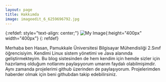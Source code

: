 ```yaml
---
layout: page
title: Hakkımda
image: imageedit_6_6259696792.jpg
--- 
```

{:refdef: style="text-align: center;"}
![My Image](/assets/hakkimda/my_photo.jpg){:height="400px" width="400px"}
{: refdef}

Merhaba ben Hasan,
Pamukkale Üniversitesi Bilgisayar Mühendisliği 2.Sınıf öğrencisiyim. Kendimi Linux sistem yönetimi ve Java alanında geliştirmekteyim. Bu blog sistesinden de hem kendim için hemde sizler için hazırlamış olduğum notlarımı paylaşıyorum umarım faydalı olabilmişimdir. Aynı zamanda projelerimi github üzerinden de paylaşıyorum. Projelerimden haberder olmak için beni githubdan takip edebilirsiniz.

